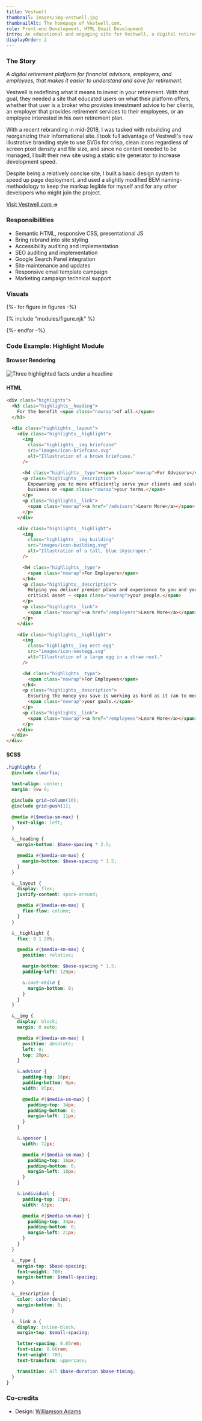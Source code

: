 ```yaml
---
title: Vestwell
thumbnail: images/img-vestwell.jpg
thumbnailAlt: The homepage of Vestwell.com.
role: Front-end Development, HTML Email Development
intro: An educational and engaging site for Vestwell, a digital retirement platform, to feature their unique product and their fresh rebranding.
displayOrder: 2
---
```


### The Story

_A digital retirement platform for financial advisors, employers, and employees, that makes it easier to understand and save for retirement._

Vestwell is redefining what it means to invest in your retirement. With that goal, they needed a site that educated users on what their platform offers, whether that user is a broker who provides investment advice to her clients, an employer that provides retirement services to their employees, or an employee interested in his own retirement plan.

With a recent rebranding in mid-2018, I was tasked with rebuilding and reorganizing their informational site. I took full advantage of Vestwell's new illustrative branding style to use SVGs for crisp, clean icons regardless of screen pixel density and file size, and since no content needed to be managed, I built their new site using a static site generator to increase development speed.

Despite being a relatively concise site, I built a basic design system to speed up page deployment, and used a slightly modified BEM naming-methodology to keep the markup legible for myself and for any other developers who might join the project.

[Visit Vestwell.com &#10132;](http://vestwell.com/)

### Responsibilities

- Semantic HTML, responsive CSS, presentational JS
- Bring rebrand into site styling
- Accessibility auditing and implementation
- SEO auditing and implementation
- Google Search Panel integration
- Site maintenance and updates
- Responsive email template campaign
- Marketing campaign technical support

### Visuals

<div class="visuals">

{%- for figure in figures -%}

{% include "modules/figure.njk" %}

{%- endfor -%}

</div>

<div class="code">

### Code Example: Highlight Module

#### Browser Rendering

![Three highlighted facts under a headline](/images/img-vestwell-code-example.gif)

<div class="code__html language-html">

#### HTML

```html
<div class="highlights">
  <h3 class="highlights__heading">
    For the benefit <span class="nowrap">of all.</span>
  </h3>

  <div class="highlights__layout">
    <div class="highlights__highlight">
      <img
        class="highlights__img briefcase"
        src="images/icon-briefcase.svg"
        alt="Illustration of a brown briefcase."
      />

      <h4 class="highlights__type"><span class="nowrap">For Advisors</span></h4>
      <p class="highlights__description">
        Empowering you to more efficiently serve your clients and scale your
        business on <span class="nowrap">your terms.</span>
      </p>
      <p class="highlights__link">
        <span class="nowrap"><a href="/advisors">Learn More</a></span>
      </p>
    </div>

    <div class="highlights__highlight">
      <img
        class="highlights__img building"
        src="images/icon-building.svg"
        alt="Illustration of a tall, blue skyscraper."
      />

      <h4 class="highlights__type">
        <span class="nowrap">For Employers</span>
      </h4>
      <p class="highlights__description">
        Helping you deliver premier plans and experience to you and your most
        critical asset — <span class="nowrap">your people.</span>
      </p>
      <p class="highlights__link">
        <span class="nowrap"><a href="/employers">Learn More</a></span>
      </p>
    </div>

    <div class="highlights__highlight">
      <img
        class="highlights__img nest-egg"
        src="images/icon-nestegg.svg"
        alt="Illustration of a large egg in a straw nest."
      />

      <h4 class="highlights__type">
        <span class="nowrap">For Employees</span>
      </h4>
      <p class="highlights__description">
        Ensuring the money you save is working as hard as it can to meet
        <span class="nowrap">your goals.</span>
      </p>
      <p class="highlights__link">
        <span class="nowrap"><a href="/employees">Learn More</a></span>
      </p>
    </div>
  </div>
</div>
```

</div>

<div class="code__sass language-css language-scss">

#### SCSS

```scss
.highlights {
  @include clearfix;

  text-align: center;
  margin: 8vw 0;

  @include grid-column(10);
  @include grid-push(1);

  @media #{$media-sm-max} {
    text-align: left;
  }

  &__heading {
    margin-bottom: $base-spacing * 2.5;

    @media #{$media-sm-max} {
      margin-bottom: $base-spacing * 1.5;
    }
  }

  &__layout {
    display: flex;
    justify-content: space-around;

    @media #{$media-sm-max} {
      flex-flow: column;
    }
  }

  &__highlight {
    flex: 0 1 28%;

    @media #{$media-sm-max} {
      position: relative;

      margin-bottom: $base-spacing * 1.5;
      padding-left: 120px;

      &:last-child {
        margin-bottom: 0;
      }
    }
  }

  &__img {
    display: block;
    margin: 0 auto;

    @media #{$media-sm-max} {
      position: absolute;
      left: 0;
      top: 20px;
    }

    &.advisor {
      padding-top: 16px;
      padding-bottom: 9px;
      width: 85px;

      @media #{$media-sm-max} {
        padding-top: 34px;
        padding-bottom: 0;
        margin-left: 11px;
      }
    }

    &.sponsor {
      width: 72px;

      @media #{$media-sm-max} {
        padding-top: 16px;
        padding-bottom: 0;
        margin-left: 18px;
      }
    }

    &.individual {
      padding-top: 23px;
      width: 63px;

      @media #{$media-sm-max} {
        padding-top: 34px;
        padding-bottom: 0;
        margin-left: 21px;
      }
    }
  }

  &__type {
    margin-top: $base-spacing;
    font-weight: 700;
    margin-bottom: $small-spacing;
  }

  &__description {
    color: color(denim);
    margin-bottom: 0;
  }

  &__link a {
    display: inline-block;
    margin-top: $small-spacing;

    letter-spacing: 0.05rem;
    font-size: 0.66rem;
    font-weight: 700;
    text-transform: uppercase;

    transition: all $base-duration $base-timing;
  }
}
```

</div>

</div>

### Co-credits

- Design: [Williamson Adams](http://www.williamsonadams.com/)
